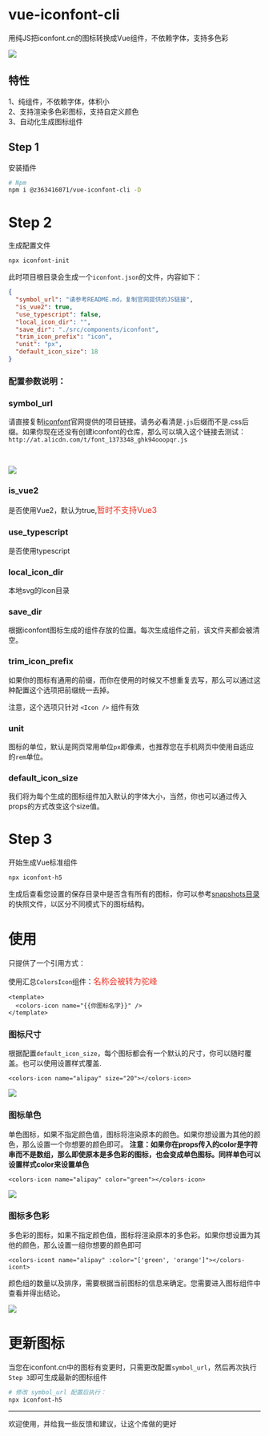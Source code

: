 # vue-iconfont-cli
用纯JS把iconfont.cn的图标转换成Vue组件，不依赖字体，支持多色彩

![](https://github.com/zhanghuan88/vue-iconfont-cli/blob/master/images/icons.png?raw=true)

## 特性

1、纯组件，不依赖字体，体积小
<br />
2、支持渲染多色彩图标，支持自定义颜色
<br />
3、自动化生成图标组件

## Step 1
安装插件
```bash
# Npm
npm i @z363416071/vue-iconfont-cli -D
```

# Step 2
生成配置文件
```bash
npx iconfont-init
```
此时项目根目录会生成一个`iconfont.json`的文件，内容如下：
```json
{
  "symbol_url": "请参考README.md，复制官网提供的JS链接",
  "is_vue2": true,
  "use_typescript": false,
  "local_icon_dir": "",
  "save_dir": "./src/components/iconfont",
  "trim_icon_prefix": "icon",
  "unit": "px",
  "default_icon_size": 18
}
```
### 配置参数说明：
### symbol_url
请直接复制[iconfont](http://iconfont.cn)官网提供的项目链接。请务必看清是`.js`后缀而不是.css后缀。如果你现在还没有创建iconfont的仓库，那么可以填入这个链接去测试：`http://at.alicdn.com/t/font_1373348_ghk94ooopqr.js`

<br />

![](https://github.com/zhanghuan88/vue-iconfont-cli/blob/master/images/symbol-url.png?raw=true)

### is_vue2
是否使用Vue2，默认为true,<font color="#EC3223" size="3">暂时不支持Vue3</font>

### use_typescript
是否使用typescript

### local_icon_dir
本地svg的Icon目录

### save_dir
根据iconfont图标生成的组件存放的位置。每次生成组件之前，该文件夹都会被清空。

### trim_icon_prefix
如果你的图标有通用的前缀，而你在使用的时候又不想重复去写，那么可以通过这种配置这个选项把前缀统一去掉。

注意，这个选项只针对 `<Icon />` 组件有效

### unit
图标的单位，默认是网页常用单位`px`即像素，也推荐您在手机网页中使用自适应的`rem`单位。

### default_icon_size
我们将为每个生成的图标组件加入默认的字体大小，当然，你也可以通过传入props的方式改变这个size值。

# Step 3
开始生成Vue标准组件
```bash
npx iconfont-h5
```

生成后查看您设置的保存目录中是否含有所有的图标，你可以参考[snapshots目录](https://github.com/iconfont-cli/react-iconfont-cli/tree/master/snapshots)的快照文件，以区分不同模式下的图标结构。

# 使用

只提供了一个引用方式：

使用汇总`ColorsIcon`组件：<font color="#EC3223" size="3">名称会被转为驼峰</font>
```vue
<template>
  <colors-icon name="{{你图标名字}}" />
</template>
```


### 图标尺寸
根据配置`default_icon_size`，每个图标都会有一个默认的尺寸，你可以随时覆盖。也可以使用设置样式覆盖.
```vue
<colors-icon name="alipay" size="20"></colors-icon>
```
![](https://github.com/zhanghuan88/vue-iconfont-cli/blob/master/images/default-color-icon.png?raw=true)
### 图标单色

单色图标，如果不指定颜色值，图标将渲染原本的颜色。如果你想设置为其他的颜色，那么设置一个你想要的颜色即可。
**注意：如果你在props传入的color是字符串而不是数组，那么即使原本是多色彩的图标，也会变成单色图标。同样单色可以设置样式color来设置单色**

```vue
<colors-icon name="alipay" color="green"></colors-icon>
```
![](https://github.com/zhanghuan88/vue-iconfont-cli/blob/master/images/one-color-icon.png?raw=true)

### 图标多色彩
多色彩的图标，如果不指定颜色值，图标将渲染原本的多色彩。如果你想设置为其他的颜色，那么设置一组你想要的颜色即可
```vue
<colors-icont name="alipay" :color="['green', 'orange']"></colors-icont>
```
颜色组的数量以及排序，需要根据当前图标的信息来确定。您需要进入图标组件中查看并得出结论。


![](https://github.com/zhanghuan88/vue-iconfont-cli/blob/master/images/multi-color-icon.png?raw=true)


# 更新图标
当您在iconfont.cn中的图标有变更时，只需更改配置`symbol_url`，然后再次执行`Step 3`即可生成最新的图标组件
```bash
# 修改 symbol_url 配置后执行：
npx iconfont-h5
```
--------

欢迎使用，并给我一些反馈和建议，让这个库做的更好
